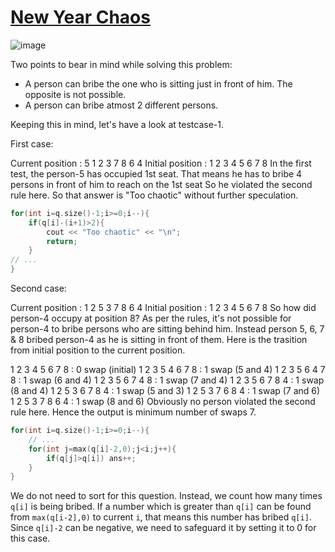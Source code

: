 # [New Year Chaos](https://www.hackerrank.com/challenges/new-year-chaos/problem)

![image](https://user-images.githubusercontent.com/35857179/80279421-2a88a680-8730-11ea-90d7-0847027fb363.png)

Two points to bear in mind while solving this problem:

- A person can bribe the one who is sitting just in front of him. The opposite is not possible.
- A person can bribe atmost 2 different persons.

Keeping this in mind, let's have a look at testcase-1.

First case:

Current position : 5 1 2 3 7 8 6 4
Initial position : 1 2 3 4 5 6 7 8
In the first test, the person-5 has occupied 1st seat. That means he has to bribe 4 persons in front of him to reach on the 1st seat So he violated the second rule here. So that answer is "Too chaotic" without further speculation.

```cpp
for(int i=q.size()-1;i>=0;i--){
    if(q[i]-(i+1)>2){
        cout << "Too chaotic" << "\n";
        return;
    }
// ...
}
```

Second case:

Current position : 1 2 5 3 7 8 6 4
Initial position : 1 2 3 4 5 6 7 8
So how did person-4 occupy at position 8? As per the rules, it's not possible for person-4 to bribe persons who are sitting behind him. Instead person 5, 6, 7 & 8 bribed person-4 as he is sitting in front of them. Here is the trasition from initial position to the current position.

1 2 3 4 5 6 7 8  : 0 swap (initial)
1 2 3 5 4 6 7 8  : 1 swap (5 and 4)
1 2 3 5 6 4 7 8  : 1 swap (6 and 4)
1 2 3 5 6 7 4 8  : 1 swap (7 and 4)
1 2 3 5 6 7 8 4  : 1 swap (8 and 4)
1 2 5 3 6 7 8 4  : 1 swap (5 and 3)
1 2 5 3 7 6 8 4  : 1 swap (7 and 6)
1 2 5 3 7 8 6 4  : 1 swap (8 and 6)
Obviously no person violated the second rule here. Hence the output is minimum number of swaps 7.

```cpp
for(int i=q.size()-1;i>=0;i--){
    // ...
    for(int j=max(q[i]-2,0);j<i;j++){
        if(q[j]>q[i]) ans++;
    }
}
```

We do not need to sort for this question. Instead, we count how many times ``q[i]`` is being bribed. If a number which is greater than ``q[i]`` can be found from ``max(q[i-2],0)`` to current ``i``, that means this number has bribed ``q[i]``. Since ``q[i]-2`` can be negative, we need to safeguard it by setting it to 0 for this case.